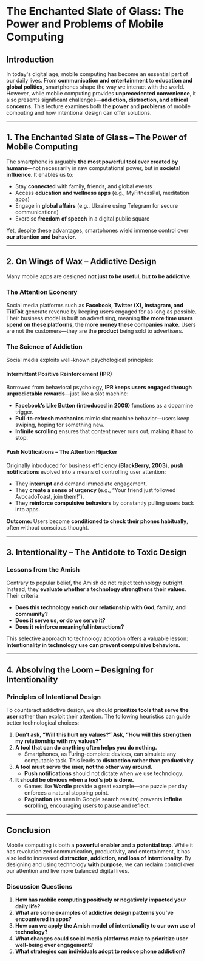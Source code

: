 # The Enchanted Slate of Glass: The Power and Problems of Mobile Computing

## Introduction

In today's digital age, mobile computing has become an essential part of our daily lives. From **communication and entertainment** to **education and global politics**, smartphones shape the way we interact with the world. However, while mobile computing provides **unprecedented convenience**, it also presents significant challenges—**addiction, distraction, and ethical concerns**. This lecture examines both the **power** and **problems** of mobile computing and how intentional design can offer solutions.

---

## **1. The Enchanted Slate of Glass – The Power of Mobile Computing**

The smartphone is arguably **the most powerful tool ever created by humans**—not necessarily in raw computational power, but in **societal influence**. It enables us to:

- Stay **connected** with family, friends, and global events
- Access **education and wellness apps** (e.g., MyFitnessPal, meditation apps)
- Engage in **global affairs** (e.g., Ukraine using Telegram for secure communications)
- Exercise **freedom of speech** in a digital public square

Yet, despite these advantages, smartphones wield immense control over **our attention and behavior**.

---

## **2. On Wings of Wax – Addictive Design**

Many mobile apps are designed **not just to be useful, but to be addictive**.

### **The Attention Economy**
Social media platforms such as **Facebook, Twitter (X), Instagram, and TikTok** generate revenue by keeping users engaged for as long as possible. Their business model is built on advertising, meaning **the more time users spend on these platforms, the more money these companies make**. Users are not the customers—they are the **product** being sold to advertisers.

### **The Science of Addiction**
Social media exploits well-known psychological principles:

#### **Intermittent Positive Reinforcement (IPR)**
Borrowed from behavioral psychology, **IPR keeps users engaged through unpredictable rewards**—just like a slot machine:

- **Facebook’s Like Button (introduced in 2009)** functions as a dopamine trigger.
- **Pull-to-refresh mechanics** mimic slot machine behavior—users keep swiping, hoping for something new.
- **Infinite scrolling** ensures that content never runs out, making it hard to stop.

#### **Push Notifications – The Attention Hijacker**
Originally introduced for business efficiency (**BlackBerry, 2003**), **push notifications** evolved into a means of controlling user attention:

- They **interrupt** and demand immediate engagement.
- They **create a sense of urgency** (e.g., “Your friend just followed AvocadoToast, join them!”).
- They **reinforce compulsive behaviors** by constantly pulling users back into apps.

**Outcome:** Users become **conditioned to check their phones habitually**, often without conscious thought.

---

## **3. Intentionality – The Antidote to Toxic Design**

### **Lessons from the Amish**
Contrary to popular belief, the Amish do not reject technology outright. Instead, they **evaluate whether a technology strengthens their values**. Their criteria:

- **Does this technology enrich our relationship with God, family, and community?**
- **Does it serve us, or do we serve it?**
- **Does it reinforce meaningful interactions?**

This selective approach to technology adoption offers a valuable lesson: **Intentionality in technology use can prevent compulsive behaviors.**

---

## **4. Absolving the Loom – Designing for Intentionality**

### **Principles of Intentional Design**
To counteract addictive design, we should **prioritize tools that serve the user** rather than exploit their attention. The following heuristics can guide better technological choices:

1. **Don’t ask, “Will this hurt my values?” Ask, “How will this strengthen my relationship with my values?”**
2. **A tool that can do anything often helps you do nothing.**
    - Smartphones, as Turing-complete devices, can simulate any computable task. This leads to **distraction rather than productivity**.
3. **A tool must serve the user, not the other way around.**
    - **Push notifications** should not dictate when we use technology.
4. **It should be obvious when a tool’s job is done.**
    - Games like **Wordle** provide a great example—one puzzle per day enforces a natural stopping point.
    - **Pagination** (as seen in Google search results) prevents **infinite scrolling**, encouraging users to pause and reflect.

---

## **Conclusion**

Mobile computing is both a **powerful enabler** and a **potential trap**. While it has revolutionized communication, productivity, and entertainment, it has also led to increased **distraction, addiction, and loss of intentionality**. By designing and using technology **with purpose**, we can reclaim control over our attention and live more balanced digital lives.

### **Discussion Questions**
1. **How has mobile computing positively or negatively impacted your daily life?**
2. **What are some examples of addictive design patterns you’ve encountered in apps?**
3. **How can we apply the Amish model of intentionality to our own use of technology?**
4. **What changes could social media platforms make to prioritize user well-being over engagement?**
5. **What strategies can individuals adopt to reduce phone addiction?**

